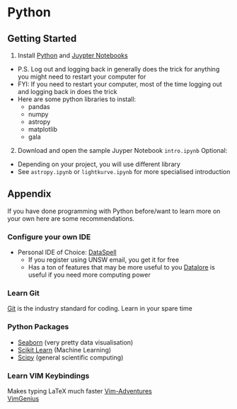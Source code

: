 # Python
## Getting Started
1. Install [Python](https://www.python.org/downloads/) and [Juypter Notebooks](https://jupyter.org/install)
  - P.S. Log out and logging back in generally does the trick for anything you might need to restart your computer for
  - FYI: If you need to restart your computer, most of the time logging out and logging back in does the trick
  - Here are some python libraries to install:
    - pandas
    - numpy
    - astropy
    - matplotlib
    - gala
2. Download and open the sample Juyper Notebook `intro.ipynb`
Optional:
- Depending on your project, you will use different library
- See `astropy.ipynb` or `lightkurve.ipynb` for more specialised introduction

## Appendix
If you have done programming with Python before/want to learn more on your own here are some recommendations.

### Configure your own IDE
- Personal IDE of Choice: [DataSpell](https://www.jetbrains.com/dataspell/)
  - If you register using UNSW email, you get it for free
  - Has a ton of features that may be more useful to you
 [Datalore](https://www.jetbrains.com/datalore/) is useful if you need more computing power
 
### Learn Git
[Git](https://github.com/git-guides) is the industry standard for coding. 
Learn in your spare time

### Python Packages
- [Seaborn](https://seaborn.pydata.org/) (very pretty data visualisation)
- [Scikit Learn](https://scikit-learn.org/) (Machine Learning)
- [Scipy](https://scipy.org/) (general scientific computing)

### Learn VIM Keybindings
Makes typing LaTeX much faster
[Vim-Adventures](https://vim-adventures.com/)  
[VimGenius](http://www.vimgenius.com/)
